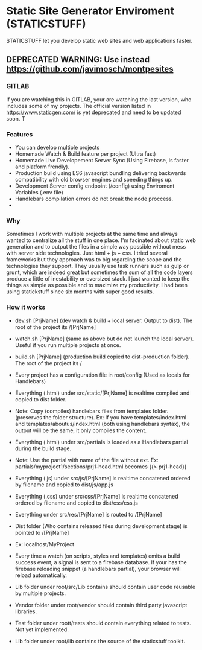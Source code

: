 # Static Site Generator Enviroment (STATICSTUFF)

STATICSTUFF let you develop static web sites and web applications faster.

## DEPRECATED WARNING: Use instead https://github.com/javimosch/montpesites

### GITLAB

If you are watching this in GITLAB, your are watching the last version, who includes some of my projects.
The official version listed in https://www.staticgen.com/ is yet deprecated and need to be updated soon. T

### Features

 - You can develop multiple projects 
 - Homemade Watch & Build feature per project (Ultra fast)
 - Homemade Live Developement Server Sync (Using Firebase, is faster and platform frendly).
 - Production build using ES6 javascript bundling delivering backwards compatibility with old browser engines and speeding things up.
 - Development Server config endpoint (/config) using Enviroment Variables (.env file)
 - Handlebars compilation errors do not break the node proccess.
 -

### Why 

Sometimes I work with multiple projects at the same time and always wanted to centralize all the stuff in one place.
I'm facinated about static web generation and to output the files in a simple way possible without mess with server side technologies. Just html + js + css.
I tried several frameworks but they approach was to big regarding the scope and the technologies they support. They usually use task runners such as gulp or grunt, which are indeed great but sometimes the sum of all the code layers produce a little of inestability or oversized stack. I just wanted to keep the things as simple as possible and to maximize my productivity. I had been using statickstuff since six months with super good results.


### How it works

 - dev.sh [PrjName]  (dev watch & build + local server. Output to dist). The root of the project its /[PrjName]
 - watch.sh [PrjName] (same as above but do not launch the local server). Useful if you run multiple projects at once. 
 - build.sh [PrjName] (production build copied to dist-production folder). The root of the project its /
 
 - Every project has a configuration file in root/config (Used as locals for Handlebars)
 
 - Everything (.html) under src/static/[PrjName] is realtime compiled and copied to dist folder.
 - Note: Copy (compiles) handlebars files from templates folder. (preserves the folder structure). Ex: If you have templates/index.html   and templates/aboutus/index.html (both using handlebars syntax), the output will be the same, it only compiles the content.

 - Everything (.html) under src/partials is loaded as a Handlebars partial during the build stage.
 - Note: Use the partial with name of the file without ext. Ex: partials/myproject1/sections/prj1-head.html becomes {{> prj1-head}} 

 - Everything (.js) under src/js/[PrjName] is realtime concatened ordered by filename and copied to dist/js/app.js
 - Everything (.css) under src/css/[PrjName] is realtime concatened ordered by filename and copied to dist/css/css.js
 - Everything under src/res/[PrjName] is routed to /[PrjName]
 
 - Dist folder (Who contains released files during development stage) is pointed to /[PrjName]
 - Ex: localhost/MyProject
 

 - Every time a watch (on scripts, styles and templates) emits a build success event, a signal is sent to a firebase database. If your has the firebase reloading snippet (a handlebars partial), your browser will reload automatically.
 

 - Lib folder under root/src/Lib contains should contain user code reusable by multiple projects.
 - Vendor folder under root/vendor should contain third party javascript libraries.
 - Test folder under roott/tests should contain everything related to tests. Not yet implemented.

 - Lib folder under root/lib contains the source of the staticstuff toolkit.
 
